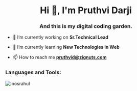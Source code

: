 <h1 align="center">Hi 👋, I'm Pruthvi Darji</h1>
<h3 align="center">And this is my digital coding garden.</h3>

- 🔭 I’m currently working on **Sr.Technical Lead**

- 🌱 I’m currently learning **New Technologies in Web**

- 📫 How to reach me **pruthvid@zignuts.com**


<h3 align="left">Languages and Tools:</h3>
<p align="left">

  
</p>

<p><img align="center" src="https://github-readme-stats.vercel.app/api/top-langs?username=pruthvidarji1993&show_icons=true&locale=en&layout=compact" alt="inosrahul" /></p>
